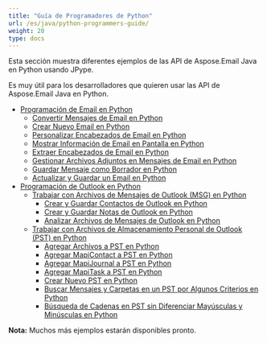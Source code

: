 ```yaml
---
title: "Guía de Programadores de Python"
url: /es/java/python-programmers-guide/
weight: 20
type: docs
---
```


Esta sección muestra diferentes ejemplos de las API de Aspose.Email Java en Python usando JPype.

Es muy útil para los desarrolladores que quieren usar las API de Aspose.Email Java en Python.

- [Programación de Email en Python](/email/java/programming-email-in-python/)
  - [Convertir Mensajes de Email en Python](/email/java/converting-email-messages-in-python/)
  - [Crear Nuevo Email en Python](/email/java/create-new-email-in-python/)
  - [Personalizar Encabezados de Email en Python](/email/java/customizing-email-headers-in-python/)
  - [Mostrar Información de Email en Pantalla en Python](/email/java/displaying-email-information-on-screen-in-python/)
  - [Extraer Encabezados de Email en Python](/email/java/extracting-email-headers-in-python/)
  - [Gestionar Archivos Adjuntos en Mensajes de Email en Python](/email/java/manage-attachments-in-email-message-in-python/)
  - [Guardar Mensaje como Borrador en Python](/email/java/save-message-as-draft-in-python/)
  - [Actualizar y Guardar un Email en Python](/email/java/update-and-save-an-email-in-python/)
- [Programación de Outlook en Python](/email/java/programming-outlook-in-python/)
  - [Trabajar con Archivos de Mensajes de Outlook (MSG) en Python](/email/java/working-with-outlook-messagemsg-files-in-python/)
    - [Crear y Guardar Contactos de Outlook en Python](/email/java/creating-and-saving-outlook-contacts-in-python/)
    - [Crear y Guardar Notas de Outlook en Python](/email/java/creating-and-saving-outlook-notes-in-python/)
    - [Analizar Archivos de Mensajes de Outlook en Python](/email/java/parsing-outlook-message-files-in-python/)
  - [Trabajar con Archivos de Almacenamiento Personal de Outlook (PST) en Python](/email/java/working-with-outlook-personal-storagepst-files-in-python/)
    - [Agregar Archivos a PST en Python](/email/java/adding-files-to-pst-in-python/)
    - [Agregar MapiContact a PST en Python](/email/java/adding-mapicontact-to-pst-in-python/)
    - [Agregar MapiJournal a PST en Python](/email/java/adding-mapijournal-to-pst-in-python/)
    - [Agregar MapiTask a PST en Python](/email/java/adding-mapitask-to-pst-in-python/)
    - [Crear Nuevo PST en Python](/email/java/create-new-pst-in-python/)
    - [Buscar Mensajes y Carpetas en un PST por Algunos Criterios en Python](/email/java/search-messages-and-folders-in-a-pst-by-some-criteria-in-python/)
    - [Búsqueda de Cadenas en PST sin Diferenciar Mayúsculas y Minúsculas en Python](/email/java/string-searching-in-pst-with-ignore-case-in-python/)

**Nota:** Muchos más ejemplos estarán disponibles pronto.
